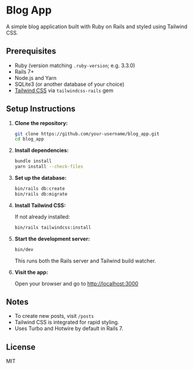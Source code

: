# Blog App

A simple blog application built with Ruby on Rails and styled using Tailwind CSS.

## Prerequisites
- Ruby (version matching `.ruby-version`; e.g. 3.3.0)
- Rails 7+
- Node.js and Yarn
- SQLite3 (or another database of your choice)
- [Tailwind CSS](https://tailwindcss.com/) via `tailwindcss-rails` gem

## Setup Instructions

1. **Clone the repository:**

   ```bash
   git clone https://github.com/your-username/blog_app.git
   cd blog_app
   ```

2. **Install dependencies:**

   ```bash
   bundle install
   yarn install --check-files
   ```

3. **Set up the database:**

   ```bash
   bin/rails db:create
   bin/rails db:migrate
   ```

4. **Install Tailwind CSS:**

   If not already installed:

   ```bash
   bin/rails tailwindcss:install
   ```

5. **Start the development server:**

   ```bash
   bin/dev
   ```

   This runs both the Rails server and Tailwind build watcher.

6. **Visit the app:**

   Open your browser and go to [http://localhost:3000](http://localhost:3000)

## Notes

- To create new posts, visit `/posts`
- Tailwind CSS is integrated for rapid styling.
- Uses Turbo and Hotwire by default in Rails 7.

## License

MIT
